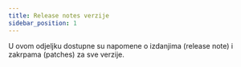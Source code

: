 ```yaml
---
title: Release notes verzije
sidebar_position: 1
---
```


U ovom odjeljku dostupne su napomene o izdanjima (release note) i zakrpama (patches) za sve verzije.
